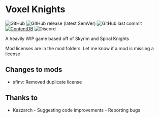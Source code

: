 # Voxel Knights

![GitHub](https://img.shields.io/github/license/LoneWolfHT/voxel_knights?label=License) ![GitHub release (latest SemVer)](https://img.shields.io/github/v/release/LoneWolfHT/voxel_knights?label=Version) ![GitHub last commit](https://img.shields.io/github/last-commit/LoneWolfHT/voxel_knights?label=Last%20Commit)
[![ContentDB](https://content.minetest.net/packages/Lone_Wolf/voxel_knights/shields/downloads/)](https://content.minetest.net/packages/Lone_Wolf/voxel_knights/) ![Discord](https://img.shields.io/discord/546050656868499457?label=Discord%20Server)

A heavily WIP game based off of Skyrim and Spiral Knights

Mod licenses are in the mod folders. Let me know if a mod is missing a license

## Changes to mods

* sfinv: Removed duplicate license

## Thanks to

* Kazzarch - Suggesting code improvements - Reporting bugs
